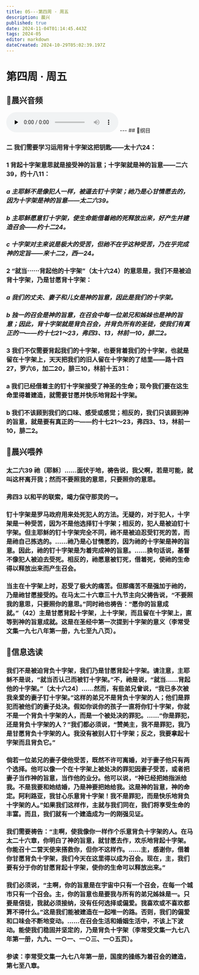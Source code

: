 ```yaml
---
title: 05---第四周 · 周五
description: 晨兴
published: true
date: 2024-11-04T01:14:45.443Z
tags: 2024-05
editor: markdown
dateCreated: 2024-10-29T05:02:39.197Z
---
```


# 第四周 · 周五

## 🎵晨兴音频
<audio id="audio" controls="" preload="none">
      <source id="mp3" src="/2024-05/week4/week4day5.mp3">
</audio>
---
## 📖纲目

### 二   我们需要学习运用背十字架这把钥匙——太十六24：

### 1   背起十字架意思就是接受神的旨意；十字架就是神的旨意——二六39，约十八11：

### *a   主耶稣不是像犯人一样，被逼去钉十字架；祂乃是心甘情愿去的，因为十字架是神的旨意——太二六39。*

### *b   主耶稣愿意钉十字架，使生命能借着祂的死释放出来，好产生并建造召会——约十二24。*

### *c   十字架对主来说是极大的受苦，但祂不在乎这种受苦，乃在乎完成神的定旨——来十二2，西—24。*

### 2   “就当⋯⋯背起他的十字架”（太十六24）的意思是，我们不是被迫背十字架，乃是甘愿背十字架：

### *a   我们的丈夫、妻子和儿女是神的旨意，因此是我们的十字架。*

### *b   独一的召会是神的旨意，在召会中每一位弟兄和姊妹也是神的旨意；因此，背十字架就是背负召会，并背负所有的圣徒，使我们有真正的一——约十七21～23，弗四3、13，林前一10，腓二2。*

### 3   我们不仅需要背起我们的十字架，也要背着我们的十字架，也就是留在十字架上，天天把我们的旧人留在十字架的了结里——路十四27，罗六6，加二20，腓三10，林前十五31：

### a   我们已经借着主的钉十字架接受了神圣的生命；现今我们要在这生命里得着建造，就需要甘愿并快乐地背起十字架。

### b   我们不该顾到我们的口味、感受或感觉；相反的，我们只该顾到神的旨意，就是要有真正的一——约十七21～23，弗四3、13，林前一10，腓二2。

## 📖晨兴喂养

### 太二六39    祂〔耶稣〕……面伏于地，祷告说，我父啊，若是可能，就叫这杯离开我；然而不要照我的意思，只要照你的意思。

### 弗四3    以和平的联索，竭力保守那灵的一。

### 钉十字架是罗马政府用来处死犯人的方法。无疑的，对于犯人，十字架是一种受苦，因为不是他选择钉十字架；相反的，犯人是被迫钉十字架。但主耶稣的钉十字架完全不同，祂不是被迫忍受钉死的苦，而是祂自己拣选的。……祂乃是心甘情愿的，因为祂的十字架是神的旨意。因此，祂的钉十字架是为着完成神的旨意。……换句话说，基督不像犯人被迫去受死。相反的，祂愿意被钉死，借着死，使祂的生命得以释放出来而产生召会。

### 当主在十字架上时，忍受了极大的痛苦。但那痛苦不是强加于祂的，乃是祂甘愿接受的。在马太二十六章三十九节主向父祷告说，“不要照我的意思，只要照你的意思。”同时祂也祷告：“愿你的旨意成就。”（42）主是甘愿背起十字架，上十字架，而且留在十字架上，直等到神的旨意成就。这是在圣经中第一次提到十字架的意义（李常受文集一九七八年第一册，九七至九八页）。

## 📖信息选读

### 我们不是被迫背负十字架，我们乃是甘愿背起十字架。请注意，主耶稣不是说，“就当否认己而被钉十字架。”不，祂是说，“就当……背起他的十字架。”〔太十六24〕……然而，有些弟兄曾说，“我已多次被我亲爱的妻子钉十字架。”这样的弟兄不是背负十字架的人；他们是罪犯而被他们的妻子处决。假如你说你的孩子一直将你钉十字架，你就不是一个背负十字架的人，而是一个被处决的罪犯。……“你是罪犯，还是背负十字架的人？”我们都必须说，“赞美主，我不是罪犯，我乃是甘愿背负十字架的人。我没有被别人钉十字架；反之，我要拿起十字架而且背负它。”

### 倘若一位弟兄的妻子使他受苦，既然不许可离婚，对于妻子他只有两个选择。他可以像一个在十字架上被处决的罪犯因妻子受苦，或者把妻子当作神的旨意，当作他的业分。他可以说，“神已经把她指派给我。不是我要和她结婚，乃是神要把她给我。这是神的旨意，神的命定。阿利路亚，我甘心乐意背十字架！我不是罪犯，而是快乐地背负十字架的人。”如果我们这样作，主就与我们同在，我们将享受生命的丰富。而且，我们就有一个建造成为一的刚强见证。

### 我们需要祷告：“主啊，使我像你一样作个乐意背负十字架的人。在马太二十六章，你明白了神的旨意，就甘愿去作，欢乐地背起十字架。你能召十二营天使来搭救你，但你不这样作。……主，感谢你，借着你甘愿背负十字架，我们今天在这里得以成为召会。现在，主，我们要有分于你的甘愿背起十字架，使你的生命可以释放出来。”

### 我们必须说，“主啊，你的旨意是在宇宙中只有一个召会，在每一个城市只有一个召会。主，你的旨意也是要我与所有的弟兄姊妹是一。只要是信徒，我就必须接纳，没有任何选择或偏爱。我喜欢或不喜欢都算不得什么。”这是我们能被建造在一起唯一的路。否则，我们的偏爱和口味会不断地变动。……在召会生活和婚姻生活中，不该上下波动。能使我们稳固并坚定的，乃是背负十字架（李常受文集一九七八年第一册，九九、一○一、一○三、一○五页）。

### 参读：李常受文集一九七八年第一册，国度的操练为着召会的建造，第七至八章。
<!-- Google tag (gtag.js) -->
<script async src="https://www.googletagmanager.com/gtag/js?id=G-1P8709Z16T"></script>
<script>
  window.dataLayer = window.dataLayer || [];
  function gtag(){dataLayer.push(arguments);}
  gtag('js', new Date());

  gtag('config', 'G-1P8709Z16T');
</script>